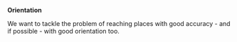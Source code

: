 **Orientation**

We want to tackle the problem of reaching places with good accuracy - and if possible - with good orientation too.

